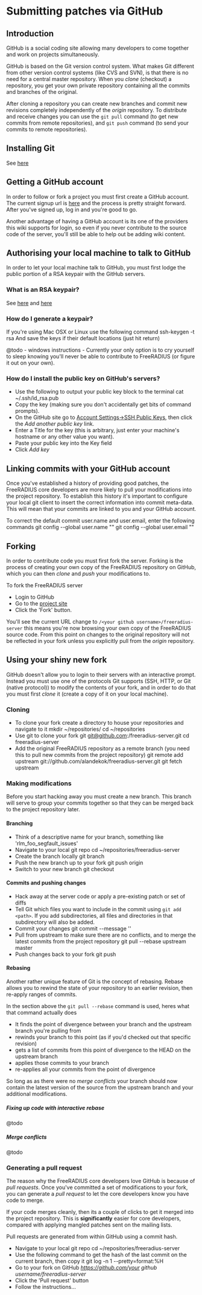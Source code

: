 # Submitting patches via GitHub
## Introduction
GitHub is a social coding site allowing many developers to come together and work on projects simultaneously.

GitHub is based on the Git version control system. What makes Git different from other version control systems (like CVS and SVN), is that there is no need for a central master repository. When you _clone_ (checkout) a repository, you get your own private repository containing all the commits and branches of the original. 

After cloning a repository you can create new branches and commit new revisions completely independently of the _origin_ repository. To distribute and receive changes you can use the ``git pull`` command (to get new commits from remote repositories), and ``git push`` command (to send your commits to remote repositories).

## Installing Git
See [here](http://book.git-scm.com/2_installing_git.html)

## Getting a GitHub account
In order to follow or fork a project you must first create a GitHub account. The current signup url is [here](https://github.com/signup/free) and the process is pretty straight forward. After you've signed up, log in and you're good to go.

Another advantage of having a GitHub account is its one of the providers this wiki supports for login, so even if you never contribute to the source code of the server, you'll still be able to help out be adding wiki content. 

## Authorising your local machine to talk to GitHub
In order to let your local machine talk to GitHub, you must first lodge the public portion of a RSA keypair with the GitHub servers.

### What is an RSA keypair?
See [here](http://en.wikipedia.org/wiki/Public-key_cryptography) and [here](http://en.wikipedia.org/wiki/RSA)
### How do I generate a keypair?
If you're using Mac OSX or Linux use the following command
    ssh-keygen -t rsa
And save the keys if their default locations (just hit return)

@todo - windows instructions - Currently your only option is to cry yourself to sleep knowing you'll never be able to contribute to FreeRADIUS (or figure it out on your own).
### How do I install the public key on GitHub's servers?
* Use the following to output your public key block to the terminal
      cat ~/.ssh/id_rsa.pub
* Copy the key (making sure you don't accidentally get bits of command prompts).
* On the GitHub site go to [Account Settings->SSH Public Keys](https://github.com/account/ssh), then click the _Add another public key_ link.
* Enter a Title for the key (this is arbitrary, just enter your machine's hostname or any other value you want).
* Paste your public key into the Key field
* Click _Add key_

## Linking commits with your GitHub account
Once you've established a history of providing good patches, the FreeRADIUS core developers are more likely to pull your modifications into the project repository. To establish this history it's important to configure your local git client to insert the correct information into commit meta-data. This will mean that your commits are linked to you and your GitHub account.

To correct the default commit user.name and user.email, enter the following commands
    git config --global user.name "<Your real name>"
    git config --global user.email "<Email you used to signup with GitHub>"

## Forking
In order to contribute code you must first fork the server. Forking is the process of creating your own copy of the FreeRADIUS repository on GitHub, which you can then _clone_ and _push_ your modifications to.

To fork the FreeRADIUS server

* Login to GitHub
* Go to the [project site](https://github.com/alandekok/freeradius-server)
* Click the 'Fork' button. 

You'll see the current URL change to ``/<your github username>/freeradius-server`` this means you're now browsing your own copy of the FreeRADIUS source code. From this point on changes to the original repository will not be reflected in your fork unless you explicitly pull from the _origin_ repository.

## Using your shiny new fork
GitHub doesn't allow you to login to their servers with an interactive prompt. Instead you must use one of the protocols Git supports (SSH, HTTP, or Git (native protocol)) to modify the contents of your fork, and in order to do that you must first _clone_ it (create a copy of it on your local machine).

### Cloning
* To clone your fork create a directory to house your repositories and navigate to it
      mkdir ~/repositories/
      cd ~/repositories
* Use git to clone your fork
      git git@github.com:<your github username>/freeradius-server.git
      cd freeradius-server
* Add the original FreeRADIUS repository as a remote branch (you need this to pull new commits from the project repository)
      git remote add upstream git://github.com/alandekok/freeradius-server.git
      git fetch upstream
    
### Making modifications
Before you start hacking away you must create a new branch. This branch will serve to group your commits together so that they can be merged back to the project repository later.

#### Branching 
* Think of a descriptive name for your branch, something like 'rlm_foo_segfault_issues'
* Navigate to your local git repo
      cd ~/repositories/freeradius-server
* Create the branch locally
      git branch <my new branch>
* Push the new branch up to your fork
      git push origin <my new branch>
* Switch to your new branch
      git checkout <my new branch>
      
#### Commits and pushing changes
* Hack away at the server code or apply a pre-existing patch or set of diffs
* Tell Git which files you want to include in the commit using ``git add <path>``. If you add subdirectories, all files and directories in that subdirectory will also be added.
* Commit your changes
      git commit --message '<description of changes>'
* Pull from upstream to make sure there are no conflicts, and to merge the latest commits from the project repository
      git pull --rebase upstream master 
* Push changes back to your fork
      git push
      
#### Rebasing
Another rather unique feature of Git is the concept of rebasing. Rebase allows you to rewind the state of your repository to an earlier revision, then re-apply ranges of commits. 

In the section above the ``git pull --rebase`` command is used, heres what that command actually does

* It finds the point of divergence between your branch and the upstream branch you're pulling from
* rewinds your branch to this point (as if you'd checked out that specific revision)
* gets a list of commits from this point of divergence to the HEAD on the upstream branch
* applies those commits to your branch
* re-applies all your commits from the point of divergence

So long as as there were no _merge conflicts_ your branch should now contain the latest version of the source from the upstream branch and your additional modifications.

##### Fixing up code with interactive rebase
@todo

##### Merge conflicts
@todo

### Generating a pull request
The reason why the FreeRADIUS core developers love GitHub is because of _pull requests_. Once you've committed a set of modifications to your fork, you can generate a _pull request_ to let the core developers know you have code to merge.

If your code merges cleanly, then its a couple of clicks to get it merged into the project repository. This is **significantly** easier for core developers, compared with applying mangled patches sent on the mailing lists.

Pull requests are generated from within GitHub using a commit hash.

* Navigate to your local git repo
      cd ~/repositories/freeradius-server
* Use the following command to get the hash of the last commit on the current branch, then copy it
      git log -n 1 --pretty=format:%H
* Go to your fork on GitHub _https://github.com/your github username/freeradius-server_
* Click the 'Pull request' button 
* Follow the instructions...